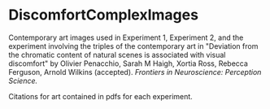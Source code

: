 # DiscomfortComplexImages

Contemporary art images used in Experiment 1, Experiment 2, and the experiment involving the triples of the contemporary art in "Deviation from the chromatic content of natural scenes is associated with visual discomfort" by
Olivier Penacchio, Sarah M Haigh, Xortia Ross, Rebecca Ferguson, Arnold Wilkins (accepted). _Frontiers in Neuroscience: Perception Science._

Citations for art contained in pdfs for each experiment.
